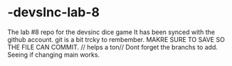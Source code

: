 # -devsInc-lab-8
The lab #8 repo for the devsinc dice game 
It has been synced with the github account.
git is a bit trcky to rembember.
MAKRE SURE TO SAVE SO THE FILE CAN COMMIT.
// helps a ton// Dont forget the branchs to add. Seeing if changing main works.